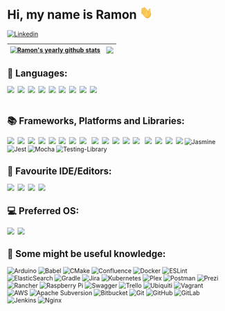 # Hi, my name is Ramon <img src="./gifs/hi.gif" height="30px" width="30px">

[![Linkedin](https://img.shields.io/badge/LinkedIn-blue?style=for-the-badge&logo=linkedin&labelColor=blue&link=https://www.linkedin.com/in/ramon-jaspers/)](https://www.linkedin.com/in/ramon-jaspers/)

| <a href="https://github.com/anuraghazra/github-readme-stats"><img align="center" src="https://github-readme-stats.vercel.app/api?username=ramonjaspers&theme=nightowl&show_icons=true&count_private=true&include_all_commits=false&hide_border=true" alt="Ramon's yearly github stats" /></a> | <a href="https://github.com/anuraghazra/github-readme-stats"><img align="center" src="https://github-readme-stats.vercel.app/api/top-langs/?username=ramonjaspers&theme=nightowl&layout=compact&hide_border=true&langs_count=6" /></a> |
|--------------------------------------------------------------------------------------------------------------------------------------------------------------------------------------------------------------------------------------------------------------------------------------------------------------------| ----------------------------------------------------------------------------------------------------------------------------------------------------------------------------------------------------------------------------------------------------------------------- |

## 👾 Languages:

<div>
  <img src="https://img.shields.io/badge/c++-%2300599C.svg?style=for-the-badge&logo=c%2B%2B&logoColor=white">&nbsp;
  <img src="https://img.shields.io/badge/css3-%231572B6.svg?style=for-the-badge&logo=css3&logoColor=white">&nbsp;
  <img src="https://img.shields.io/badge/html5-%23E34F26.svg?style=for-the-badge&logo=html5&logoColor=white">&nbsp;
  <img src="https://img.shields.io/badge/java-%23ED8B00.svg?style=for-the-badge&logo=java&logoColor=white">&nbsp;
  <img src="https://img.shields.io/badge/javascript-%23323330.svg?style=for-the-badge&logo=javascript&logoColor=%23F7DF1E">&nbsp;
  <img src="https://img.shields.io/badge/markdown-%23000000.svg?style=for-the-badge&logo=markdown&logoColor=white">&nbsp;
  <img src="https://img.shields.io/badge/php-%23777BB4.svg?style=for-the-badge&logo=php&logoColor=white">&nbsp;
  <img src="https://img.shields.io/badge/python-3670A0?style=for-the-badge&logo=python&logoColor=ffdd54">&nbsp;
  <img src="https://img.shields.io/badge/typescript-%23007ACC.svg?style=for-the-badge&logo=typescript&logoColor=white">
</div>
<br />

## 📚 Frameworks, Platforms and Libraries:
<img src="https://img.shields.io/badge/bootstrap-%23563D7C.svg?style=for-the-badge&logo=bootstrap&logoColor=white">&nbsp;
<img src="https://img.shields.io/badge/JWT-black?style=for-the-badge&logo=JSON%20web%20tokens">&nbsp;
<img src="https://img.shields.io/badge/MUI-%230081CB.svg?style=for-the-badge&logo=mui&logoColor=white">&nbsp;
<img src="https://img.shields.io/badge/NPM-%23CB3837.svg?style=for-the-badge&logo=npm&logoColor=white">&nbsp;
<img src="https://img.shields.io/badge/Next-black?style=for-the-badge&logo=next.js&logoColor=white">&nbsp;
<img src="https://img.shields.io/badge/Rabbitmq-FF6600?style=for-the-badge&logo=rabbitmq&logoColor=white">&nbsp;
<img src="https://img.shields.io/badge/react-%2320232a.svg?style=for-the-badge&logo=react&logoColor=%2361DAFB">&nbsp;
<img src="https://img.shields.io/badge/react_native-%2320232a.svg?style=for-the-badge&logo=react&logoColor=%2361DAFB">  &nbsp;
<img src="https://img.shields.io/badge/-React%20Query-FF4154?style=for-the-badge&logo=react%20query&logoColor=white">&nbsp;
<img src="https://img.shields.io/badge/React_Router-CA4245?style=for-the-badge&logo=react-router&logoColor=white">&nbsp;
<img src="https://img.shields.io/badge/React%20Hook%20Form-%23EC5990.svg?style=for-the-badge&logo=reacthookform&logoColor=white">&nbsp;
<img src="https://img.shields.io/badge/redux-%23593d88.svg?style=for-the-badge&logo=redux&logoColor=white">&nbsp;
<img src="https://img.shields.io/badge/SASS-hotpink.svg?style=for-the-badge&logo=SASS&logoColor=white">&nbsp;&nbsp;
<img src="https://img.shields.io/badge/spring-%236DB33F.svg?style=for-the-badge&logo=spring&logoColor=white">&nbsp;
<img src="https://img.shields.io/badge/styled--components-DB7093?style=for-the-badge&logo=styled-components&logoColor=white">&nbsp;
<img src="https://img.shields.io/badge/tailwindcss-%2338B2AC.svg?style=for-the-badge&logo=tailwind-css&logoColor=white">&nbsp;
<img src="https://img.shields.io/badge/yarn-%232C8EBB.svg?style=for-the-badge&logo=yarn&logoColor=white">
![Jasmine](https://img.shields.io/badge/-Jasmine-%238A4182?style=for-the-badge&logo=Jasmine&logoColor=white)
![Jest](https://img.shields.io/badge/-jest-%23C21325?style=for-the-badge&logo=jest&logoColor=white)
![Mocha](https://img.shields.io/badge/-mocha-%238D6748?style=for-the-badge&logo=mocha&logoColor=white)
![Testing-Library](https://img.shields.io/badge/-TestingLibrary-%23E33332?style=for-the-badge&logo=testing-library&logoColor=white)
<br />

## 📘 Favourite IDE/Editors:
<img src="https://img.shields.io/badge/Visual%20Studio%20Code-0078d7.svg?style=for-the-badge&logo=visual-studio-code&logoColor=white">&nbsp;
<img src="https://img.shields.io/badge/phpstorm-143?style=for-the-badge&logo=phpstorm&logoColor=black&color=darkorchid&labelColor=darkorchid">&nbsp; 
<img src="https://img.shields.io/badge/webstorm-143?style=for-the-badge&logo=webstorm&logoColor=black&color=green">&nbsp;
<img src="https://img.shields.io/badge/IntelliJIDEA-000000.svg?style=for-the-badge&logo=intellij-idea&logoColor=white">&nbsp;
<br />

## 💻 Preferred OS:

<img src="https://img.shields.io/badge/mac%20os-000000?style=for-the-badge&logo=macos&logoColor=F0F0F0">&nbsp;&nbsp;<img src="https://img.shields.io/badge/Linux%20Mint-87CF3E?style=for-the-badge&logo=Linux%20Mint&logoColor=white">

## 🧠 Some might be useful knowledge:
![Arduino](https://img.shields.io/badge/-Arduino-00979D?style=for-the-badge&logo=Arduino&logoColor=white)
![Babel](https://img.shields.io/badge/Babel-F9DC3e?style=for-the-badge&logo=babel&logoColor=black)
![CMake](https://img.shields.io/badge/CMake-%23008FBA.svg?style=for-the-badge&logo=cmake&logoColor=white)
![Confluence](https://img.shields.io/badge/confluence-%23172BF4.svg?style=for-the-badge&logo=confluence&logoColor=white)
![Docker](https://img.shields.io/badge/docker-%230db7ed.svg?style=for-the-badge&logo=docker&logoColor=white)
![ESLint](https://img.shields.io/badge/ESLint-4B3263?style=for-the-badge&logo=eslint&logoColor=white)
![ElasticSearch](https://img.shields.io/badge/-ElasticSearch-005571?style=for-the-badge&logo=elasticsearch)
![Gradle](https://img.shields.io/badge/Gradle-02303A.svg?style=for-the-badge&logo=Gradle&logoColor=white)
![Jira](https://img.shields.io/badge/jira-%230A0FFF.svg?style=for-the-badge&logo=jira&logoColor=white)
![Kubernetes](https://img.shields.io/badge/kubernetes-%23326ce5.svg?style=for-the-badge&logo=kubernetes&logoColor=white)
![Plex](https://img.shields.io/badge/plex-%23E5A00D.svg?style=for-the-badge&logo=plex&logoColor=white)
![Postman](https://img.shields.io/badge/Postman-FF6C37?style=for-the-badge&logo=postman&logoColor=white)
![Prezi](https://img.shields.io/badge/Prezi-%23000000.svg?style=for-the-badge&logo=Prezi&logoColor=white)
![Rancher](https://img.shields.io/badge/rancher-%230075A8.svg?style=for-the-badge&logo=rancher&logoColor=white)
![Raspberry Pi](https://img.shields.io/badge/-RaspberryPi-C51A4A?style=for-the-badge&logo=Raspberry-Pi)
![Swagger](https://img.shields.io/badge/-Swagger-%23Clojure?style=for-the-badge&logo=swagger&logoColor=white)
![Trello](https://img.shields.io/badge/Trello-%23026AA7.svg?style=for-the-badge&logo=Trello&logoColor=white)
![Ubiquiti](https://img.shields.io/badge/ubiquiti-%230559C9.svg?style=for-the-badge&logo=ubiquiti&logoColor=white)
![Vagrant](https://img.shields.io/badge/vagrant-%231563FF.svg?style=for-the-badge&logo=vagrant&logoColor=white)
![AWS](https://img.shields.io/badge/AWS-%23FF9900.svg?style=for-the-badge&logo=amazon-aws&logoColor=white)
![Apache Subversion](https://img.shields.io/badge/subversion-%23809CC9.svg?style=for-the-badge&logo=subversion&logoColor=white)
![Bitbucket](https://img.shields.io/badge/bitbucket-%230047B3.svg?style=for-the-badge&logo=bitbucket&logoColor=white)
![Git](https://img.shields.io/badge/git-%23F05033.svg?style=for-the-badge&logo=git&logoColor=white)
![GitHub](https://img.shields.io/badge/github-%23121011.svg?style=for-the-badge&logo=github&logoColor=white)
![GitLab](https://img.shields.io/badge/gitlab-%23181717.svg?style=for-the-badge&logo=gitlab&logoColor=white)
![Jenkins](https://img.shields.io/badge/jenkins-%232C5263.svg?style=for-the-badge&logo=jenkins&logoColor=white)
![Nginx](https://img.shields.io/badge/nginx-%23009639.svg?style=for-the-badge&logo=nginx&logoColor=white)
